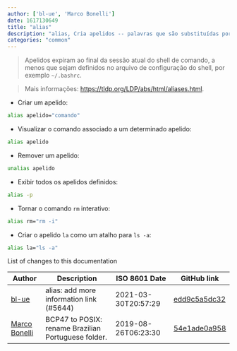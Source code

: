 ```yaml
---
author: ['bl-ue', 'Marco Bonelli']
date: 1617130649
title: "alias"
description: "alias, Cria apelidos -- palavras que são substituídas por um comando."
categories: "common"
---
```

> Apelidos expiram ao final da sessão atual do shell de comando, a menos que sejam definidos no arquivo de configuração do shell, por exemplo `~/.bashrc`.

> Mais informações: <https://tldp.org/LDP/abs/html/aliases.html>.

- Criar um apelido:

```bash
alias apelido="comando"
```

- Visualizar o comando associado a um determinado apelido:

```bash
alias apelido
```

- Remover um apelido:

```bash
unalias apelido
```

- Exibir todos os apelidos definidos:

```bash
alias -p
```

- Tornar o comando `rm` interativo:

```bash
alias rm="rm -i"
```

- Criar o apelido `la` como um atalho para `ls -a`:

```bash
alias la="ls -a"
```
List of changes to this documentation


Author | Description | ISO 8601 Date | GitHub link
------|-----|-----|-----
[bl-ue](mailto:54780737+bl-ue@users.noreply.github.com) | alias: add more information link (#5644) | 2021-03-30T20:57:29 | [edd9c5a5dc32](https://github.com/tldr-pages/tldr/commit/edd9c5a5dc32839ecf45b50d02d0260b8032002e)
[Marco Bonelli](mailto:marco@mebeim.net) | BCP47 to POSIX: rename Brazilian Portuguese folder. | 2019-08-26T06:23:30 | [54e1ade0a958](https://github.com/tldr-pages/tldr/commit/54e1ade0a958f3a08d9ed60f32b66188d0ecfb63)

